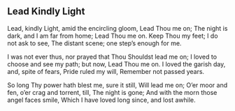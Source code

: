 ## Lead Kindly Light

Lead, kindly Light, amid the encircling gloom,
Lead Thou me on;
The night is dark, and I am far from home;
Lead Thou me on.
Keep Thou my feet; I do not ask to see,
The distant scene; one step’s enough for me. 

I was not ever thus, nor prayed that
Thou Shouldst lead me on;
I loved to choose and see my path; but now,
Lead Thou me on.
I loved the garish day, and, spite of fears,
Pride ruled my will, Remember not passed years. 

So long Thy power hath blest me, sure it still,
Will lead me on;
O’er moor and fen, o’er crag and torrent, till,
The night is gone;
And with the morn those angel faces smile,
Which I have loved long since, and lost awhile.